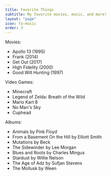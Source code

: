 ```yaml
---
title: Favorite Things
subtitle: My favorite movies, music, and more!
layout: "page"
icon: fa-music
order: 3
---
```


Movies:
- Apollo 13 (1995)
- Frank (2014)
- Get Out (2017)
- High Fidelity (2000)
- Good Will Hunting (1997)

Video Games:
- Minecraft
- Legend of Zelda: Breath of the Wild
- Mario Kart 8
- No Man's Sky
- Cuphead

Albums:
- Animals by Pink Floyd
- From a Basement On the Hill by Elliott Smith
- Mutations by Beck
- The Sidewinder by Lee Morgan
- Blues and Roots by Charles Mingus
- Stardust by Willie Nelson
- The Age of Adz by Sufjan Stevens
- The Mollusk by Ween



